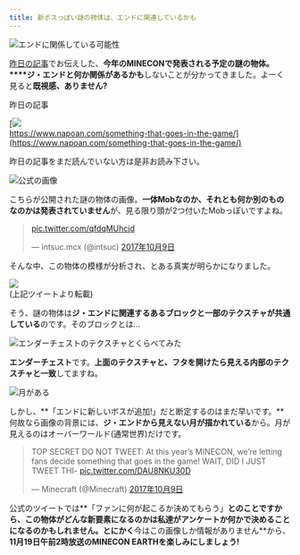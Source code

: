 ```yaml
---
title: 新ボスっぽい謎の物体は、エンドに関連しているかも
---
```


![エンドに関係している可能性](https://cdn-ak.f.st-hatena.com/images/fotolife/s/sasigume/20210208/20210208111000.png)

[昨日の記事](https://www.napoan.com/something-that-goes-in-the-game/)でお伝えした、**今年のMINECONで発表される予定の謎の物体。****ジ・エンドと何か関係があるかも**しないことが分かってきました。よーく見ると**既視感、ありません?**

昨日の記事

[![](https://cdn-ak.f.st-hatena.com/images/fotolife/s/sasigume/20210208/20210208102849.png)  
https://www.napoan.com/something-that-goes-in-the-game/](https://www.napoan.com/something-that-goes-in-the-game/)

昨日の記事をまだ読んでいない方は是非お読み下さい。

![公式の画像](https://cdn-ak.f.st-hatena.com/images/fotolife/s/sasigume/20210208/20210208110215.jpg)

こちらが公開された謎の物体の画像。**一体Mobなのか、それとも何か別のものなのかは発表されていません**が、見る限り頭が2つ付いたMobっぽいですよね。

> [pic.twitter.com/qfdqMUhcjd](https://t.co/qfdqMUhcjd)
> 
> — intsuc.mcx (@intsuc) [2017年10月9日](https://twitter.com/intsuc/status/917402716317507584?ref_src=twsrc%5Etfw)

そんな中、この物体の模様が分析され、とある真実が明らかになりました。

![](https://cdn-ak.f.st-hatena.com/images/fotolife/s/sasigume/20210208/20210208110224.jpg)  
(上記ツイートより転載)

そう、謎の物体は**ジ・エンドに関連するあるブロックと一部のテクスチャが共通している**のです。そのブロックとは…

![エンダーチェストのテクスチャとくらべてみた](https://cdn-ak.f.st-hatena.com/images/fotolife/s/sasigume/20210208/20210208110228.png)

**エンダーチェスト**です。**上面のテクスチャと、フタを開けたら見える内部のテクスチャと一致**してますね。

![月がある](https://cdn-ak.f.st-hatena.com/images/fotolife/s/sasigume/20210208/20210208110219.png)

しかし、**「エンドに新しいボスが追加!」だと断定するのはまだ早いです。**何故なら画像の背景には、**ジ・エンドから見えない月が描かれている**から。月が見えるのはオーバーワールド(通常世界)だけです。

> TOP SECRET DO NOT TWEET: At this year’s MINECON, we’re letting fans decide something that goes in the game! WAIT, DID I JUST TWEET THI- [pic.twitter.com/DAU8NKU30D](https://t.co/DAU8NKU30D)
> 
> — Minecraft (@Minecraft) [2017年10月9日](https://twitter.com/Minecraft/status/917387172604370944?ref_src=twsrc%5Etfw)

公式のツイートでは**「ファンに何が起こるか決めてもらう」**とのことですから、この物体がどんな新要素になるのかは私達がアンケートか何かで決めることになるのかもしれません。とにかく**今はこの画像しか情報がありません**から、**11月19日午前2時放送のMINECON EARTHを楽しみにしましょう!**
